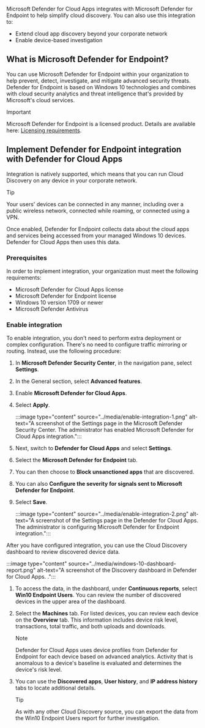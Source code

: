 Microsoft Defender for Cloud Apps integrates with Microsoft Defender for Endpoint to help simplify cloud discovery. You can also use this integration to:

- Extend cloud app discovery beyond your corporate network
- Enable device-based investigation

## What is Microsoft Defender for Endpoint?

You can use Microsoft Defender for Endpoint within your organization to help prevent, detect, investigate, and mitigate advanced security threats. Defender for Endpoint is based on Windows 10 technologies and combines with cloud security analytics and threat intelligence that's provided by Microsoft's cloud services.

> [!IMPORTANT]
> Microsoft Defender for Endpoint is a licensed product. Details are available here: [Licensing requirements](/windows/security/threat-protection/microsoft-defender-atp/minimum-requirements#licensing-requirements?azure-portal=true).

## Implement Defender for Endpoint integration with Defender for Cloud Apps

Integration is natively supported, which means that you can run Cloud Discovery on any device in your corporate network.

> [!TIP]
> Your users' devices can be connected in any manner, including over a public wireless network, connected while roaming, or connected using a VPN.

Once enabled, Defender for Endpoint collects data about the cloud apps and services being accessed from your managed Windows 10 devices. Defender for Cloud Apps then uses this data.

### Prerequisites

In order to implement integration, your organization must meet the following requirements:

- Microsoft Defender for Cloud Apps license
- Microsoft Defender for Endpoint license
- Windows 10 version 1709 or newer
- Microsoft Defender Antivirus

### Enable integration

To enable integration, you don't need to perform extra deployment or complex configuration. There's no need to configure traffic mirroring or routing. Instead, use the following procedure:

1. In **Microsoft Defender Security Center**, in the navigation pane, select **Settings**.
2. In the General section, select **Advanced features**.
3. Enable **Microsoft Defender for Cloud Apps**.
4. Select **Apply**.

   :::image type="content" source="../media/enable-integration-1.png" alt-text="A screenshot of the Settings page in the Microsoft Defender Security Center. The administrator has enabled Microsoft Defender for Cloud Apps integration.":::

5. Next, switch to **Defender for Cloud Apps** and select **Settings**.
6. Select the **Microsoft Defender for Endpoint** tab.
7. You can then choose to **Block unsanctioned apps** that are discovered.
8. You can also **Configure the severity for signals sent to Microsoft Defender for Endpoint**.
9. Select **Save**.

   :::image type="content" source="../media/enable-integration-2.png" alt-text="A screenshot of the Settings page in the Defender for Cloud Apps. The administrator is configuring Microsoft Defender for Endpoint integration.":::

After you have configured integration, you can use the Cloud Discovery dashboard to review discovered device data.

   :::image type="content" source="../media/windows-10-dashboard-report.png" alt-text="A screenshot of the Discovery dashboard in Defender for Cloud Apps. .":::

1. To access the data, in the dashboard, under **Continuous reports**, select **Win10 Endpoint Users**. You can review the number of discovered devices in the upper area of the dashboard.
2. Select the **Machines** tab. For listed devices, you can review each device on the **Overview** tab. This information includes device risk level, transactions, total traffic, and both uploads and downloads.

   > [!NOTE]
   > Defender for Cloud Apps uses device profiles from Defender for Endpoint for each device based on advanced analytics. Activity that is anomalous to a device's baseline is evaluated and determines the device's risk level.

3. You can use the **Discovered apps**, **User history**, and **IP address history** tabs to locate additional details.

   > [!TIP]
   > As with any other Cloud Discovery source, you can export the data from the Win10 Endpoint Users report for further investigation.
